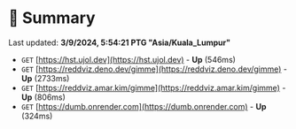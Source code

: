 # 📖 Summary
Last updated: **3/9/2024, 5:54:21 PTG "Asia/Kuala_Lumpur"**

- `GET` [https://hst.ujol.dev](https://hst.ujol.dev) - **Up** (546ms)
- `GET` [https://reddviz.deno.dev/gimme](https://reddviz.deno.dev/gimme) - **Up** (2733ms)
- `GET` [https://reddviz.amar.kim/gimme](https://reddviz.amar.kim/gimme) - **Up** (806ms)
- `GET` [https://dumb.onrender.com](https://dumb.onrender.com) - **Up** (324ms)
